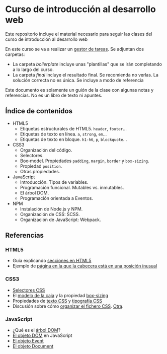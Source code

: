# Curso de introducción al desarrollo web
Este repositorio incluye el material necesario para seguir las clases del curso de introducción al desarrollo web

En este curso se va a realizar un [gestor de tareas](http://exacs.github.io/curso-web-2016/final). Se adjuntan dos carpetas:

* La carpeta *boilerplate* incluye unas "plantillas" que se irán completando a lo largo del curso.
* La carpeta *final* incluye el resultado final. Se recomienda no verlas. La solución correcta no es única. Se incluye a modo de referencia

Este documento es solamente un guión de la clase con algunas notas y referencias. No es un libro de texto ni apuntes.

## Índice de contenidos

* HTML5
  * Etiquetas estructurales de HTML5. `header`, `footer`...
  * Etiquetas de texto en línea. `a`, `strong`, `em`...
  * Etiquetas de texto en bloque. `h1-h6`, `p`, `blockquote`...
* CSS3
  * Organización del código.
  * Selectores.
  * Box-model. Propiedades `padding`, `margin`, `border` y `box-sizing`.
  * Propiedad `position`.
  * Otras propiedades.
* JavaScript
  * Introducción. Tipos de variables.
  * Programación funcional. Mutables vs. inmutables.
  * El árbol DOM.
  * Programación orientada a Eventos.
* NPM
  * Instalación de Node.js y NPM.
  * Organización de CSS: SCSS.
  * Organización de JavaScript: Webpack.

## Referencias
### HTML5
* Guía explicando [secciones en HTML5]
* Ejemplo de [página en la que la cabecera está en una posición inusual]

### CSS3
* [Selectores CSS]
* El [modelo de la caja] y la propiedad [box-sizing]
* Propiedades de [texto CSS] y [tipografía CSS]
* Discusión sobre cómo [organizar el fichero CSS]. [Otra](http://learn.shayhowe.com/advanced-html-css/performance-organization/).

### JavaScript
* ¿Qué es el [árbol DOM]? 
* [El objeto DOM] en JavaScript
* [El objeto Event](http://www.w3schools.com/jsref/dom_obj_event.asp)
* [El objeto Document](http://www.w3schools.com/jsref/dom_obj_document.asp)

[secciones en HTML5]: https://developer.mozilla.org/en-US/docs/Web/Guide/HTML/Sections_and_Outlines_of_an_HTML5_document#The_HTML5_Outline_Algorithm
[página en la que la cabecera está en una posición inusual]: http://wp.architecture.com.au/risk/

[texto CSS]: http://www.w3schools.com/css/css_text.asp
[tipografía CSS]: http://www.w3schools.com/css/css_font.asp
[modelo de la caja]: http://www.w3schools.com/css/css_boxmodel.asp
[box-sizing]: www.w3schools.com/css/css3_box-sizing.asp
[Selectores CSS]: http://www.w3schools.com/cssref/css_selectors.asp
[organizar el fichero CSS]: https://mattstauffer.co/blog/organizing-css-oocss-smacss-and-bem

[árbol DOM]: http://www.w3schools.com/js/js_htmldom.asp
[El objeto DOM]: http://www.w3schools.com/jsref/dom_obj_all.asp